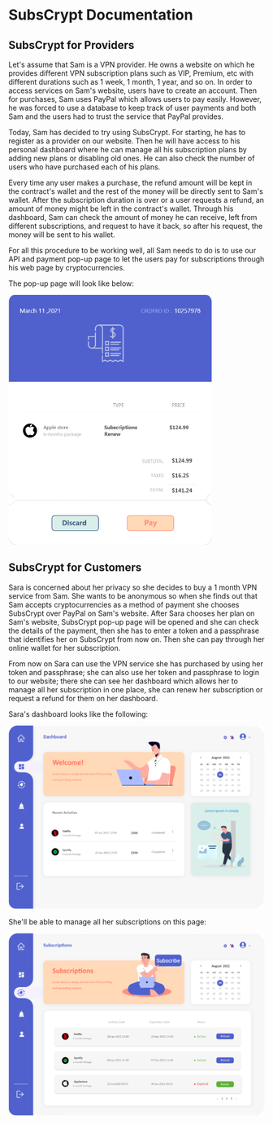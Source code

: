 # SubsCrypt Documentation
## SubsCrypt for Providers
Let's assume that Sam is a VPN provider. He owns a website on which he provides different VPN subscription plans such as VIP, Premium, etc with different durations such as 1 week, 1 month, 1 year, and so on. In order to access services on Sam's website, users have to create an account. Then for purchases, Sam uses PayPal which allows users to pay easily. However, he was forced to use a database to keep track of user payments and both Sam and the users had to trust the service that PayPal provides.

Today, Sam has decided to try using SubsCrypt. For starting, he has to register as a provider on our website. Then he will have access to his personal dashboard where he can manage all his subscription plans by adding new plans or disabling old ones. He can also check the number of users who have purchased each of his plans.

Every time any user makes a purchase, the refund amount will be kept in the contract's wallet and the rest of the money will be directly sent to Sam's wallet. After the subscription duration is over or a user requests a refund, an amount of money might be left in the contract's wallet. Through his dashboard, Sam can check the amount of money he can receive, left from different subscriptions, and request to have it back, so after his request, the money will be sent to his wallet.

For all this procedure to be working well, all Sam needs to do is to use our API and payment pop-up page to let the users pay for subscriptions through his web page by cryptocurrencies.

The pop-up page will look like below:

<img src="./images/Pop-Up.png" alt="pop-up page" width="400" />

## SubsCrypt for Customers
Sara is concerned about her privacy so she decides to buy a 1 month VPN service from Sam. She wants to be anonymous so when she finds out that Sam accepts cryptocurrencies as a method of payment she chooses SubsCrypt over PayPal on Sam's website. After Sara chooses her plan on Sam's website, SubsCrypt pop-up page will be opened and she can check the details of the payment, then she has to enter a token and a passphrase that identifies her on SubsCrypt from now on. Then she can pay through her online wallet for her subscription.

From now on Sara can use the VPN service she has purchased by using her token and passphrase; she can also use her token and passphrase to login to our website; there she can see her dashboard which allows her to manage all her subscription in one place, she can renew her subscription or request a refund for them on her dashboard.

Sara's dashboard looks like the following:

<img src="./images/Main.png" alt="welcome page" width="800" />

She'll be able to manage all her subscriptions on this page:

<img src="./images/Subscriptions.png" alt="customer dashboard" width="800" />